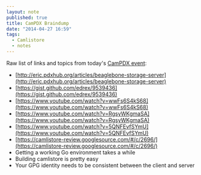 ```yaml
---
layout: note
published: true
title: CamPDX Braindump
date: "2014-04-27 16:59"
tags: 
  - Camlistore
  - notes
---
```


Raw list of links and topics from today's [CamPDX event](http://calagator.org/events/1250466065):

- [http://eric.pdxhub.org/articles/beaglebone-storage-server](http://eric.pdxhub.org/articles/beaglebone-storage-server)
- [https://gist.github.com/edrex/9539436](https://gist.github.com/edrex/9539436)
- [https://www.youtube.com/watch?v=wwFs6S4kS68](https://www.youtube.com/watch?v=wwFs6S4kS68)
- [https://www.youtube.com/watch?v=RgsyWKgmaSA](https://www.youtube.com/watch?v=RgsyWKgmaSA)
- [https://www.youtube.com/watch?v=5QNFEvfSYmU](https://www.youtube.com/watch?v=5QNFEvfSYmU)
- [https://camlistore-review.googlesource.com/#/c/2696/](https://camlistore-review.googlesource.com/#/c/2696/)
- Getting a working Go environment takes a while
- Building camlistore is pretty easy
- Your GPG identity needs to be consistent between the client and server